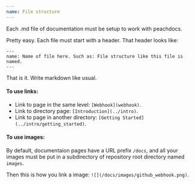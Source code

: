 ```yaml
---
name: File structure
---
```


Each .md file of documentation must be setup to work with peachdocs.

Pretty easy. Each file must start with a header. That header looks like:
```
---
name: Name of file here. Such as: File structure like this file is named.
---
```

That is it. Write markdown like usual.

#### To use links:

- Link to page in the same level: `[Webhook](webhook)`.
- Link to directory page: `[Introduction](../intro)`.
- Link to page in another directory: `[Getting Started](../intro/getting_started)`.

#### To use images:

By default, documentaion pages have a URL prefix `/docs`, and all your images must be put in a subdirectory of repository root directory named `images`.

Then this is how you link a image: `![](/docs/images/github_webhook.png)`.

